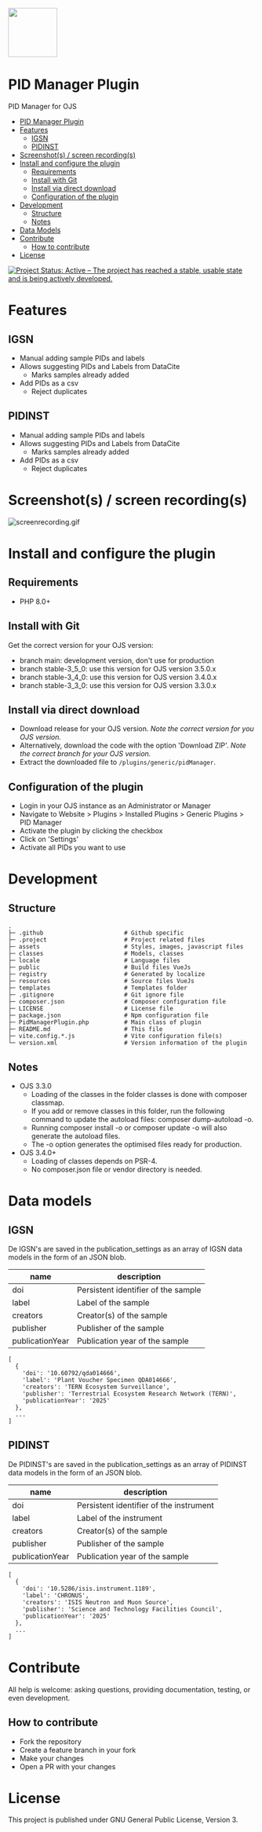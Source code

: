 [<img src=".project/komet_logo_full_bg_white.png" height="100"/>](https://projects.tib.eu/komet/en/)

# PID Manager Plugin

PID Manager for OJS

- [PID Manager Plugin](#pid-manager-plugin)
- [Features](#features)
    - [IGSN](#igsn)
    - [PIDINST](#pidinst)
- [Screenshot(s) / screen recording(s)](#screenshots--screen-recordings)
- [Install and configure the plugin](#install-and-configure-the-plugin)
    - [Requirements](#requirements)
    - [Install with Git](#install-with-git)
    - [Install via direct download](#install-via-direct-download)
    - [Configuration of the plugin](#configuration-of-the-plugin)
- [Development](#development)
    - [Structure](#structure)
    - [Notes](#notes)
- [Data Models](#data-models)
- [Contribute](#contribute)
    - [How to contribute](#how-to-contribute)
- [License](#license)

[![Project Status: Active – The project has reached a stable, usable state and is being actively developed.](https://www.repostatus.org/badges/latest/active.svg)](https://www.repostatus.org/#active)

# Features

## IGSN

- Manual adding sample PIDs and labels
- Allows suggesting PIDs and Labels from DataCite
    - Marks samples already added
- Add PIDs as a csv
    - Reject duplicates

## PIDINST

- Manual adding sample PIDs and labels
- Allows suggesting PIDs and Labels from DataCite
    - Marks samples already added
- Add PIDs as a csv
    - Reject duplicates

# Screenshot(s) / screen recording(s)

![screenrecording.gif](.project/screenrecordings/screenrecording.gif)

# Install and configure the plugin

## Requirements

- PHP 8.0+

## Install with Git

Get the correct version for your OJS version:

- branch main: development version, don't use for production
- branch stable-3_5_0: use this version for OJS version 3.5.0.x
- branch stable-3_4_0: use this version for OJS version 3.4.0.x
- branch stable-3_3_0: use this version for OJS version 3.3.0.x

## Install via direct download

- Download release for your OJS version. _Note the correct version for you OJS version._
- Alternatively, download the code with the option 'Download ZIP'. _Note the correct branch for your OJS version._
- Extract the downloaded file to `/plugins/generic/pidManager`.

## Configuration of the plugin

- Login in your OJS instance as an Administrator or Manager
- Navigate to Website > Plugins > Installed Plugins > Generic Plugins > PID Manager
- Activate the plugin by clicking the checkbox
- Click on 'Settings'
- Activate all PIDs you want to use

# Development

## Structure

    .
    ├─ .github                       # Github specific
    ├─ .project                      # Project related files
    ├─ assets                        # Styles, images, javascript files
    ├─ classes                       # Models, classes
    ├─ locale                        # Language files
    ├─ public                        # Build files VueJs
    ├─ registry                      # Generated by localize
    ├─ resources                     # Source files VueJs
    ├─ templates                     # Templates folder
    ├─ .gitignore                    # Git ignore file
    ├─ composer.json                 # Composer configuration file
    ├─ LICENSE                       # License file
    ├─ package.json                  # Npm configuration file
    ├─ PidManagerPlugin.php          # Main class of plugin
    ├─ README.md                     # This file
    ├─ vite.config.*.js              # Vite configuration file(s)
    └─ version.xml                   # Version information of the plugin

## Notes

- OJS 3.3.0
    - Loading of the classes in the folder classes is done with composer classmap.
    - If you add or remove classes in this folder, run the following command to update the autoload files: composer
      dump-autoload -o.
    - Running composer install -o or composer update -o will also generate the autoload files.
    - The -o option generates the optimised files ready for production.
- OJS 3.4.0+
    - Loading of classes depends on PSR-4.
    - No composer.json file or vendor directory is needed.

# Data models

## IGSN

De IGSN's are saved in the publication_settings as an array of IGSN data models in the form of an JSON blob.

| name            | description                         |
|-----------------|-------------------------------------|
| doi             | Persistent identifier of the sample |
| label           | Label of the sample                 |
| creators        | Creator(s) of the sample            |
| publisher       | Publisher of the sample             |
| publicationYear | Publication year of the sample      |

```
[
  {
    'doi': '10.60792/qda014666',
    'label': 'Plant Voucher Specimen QDA014666',
    'creators': 'TERN Ecosystem Surveillance',
    'publisher': 'Terrestrial Ecosystem Research Network (TERN)',
    'publicationYear': '2025'
  },
  ...
]
```

## PIDINST

De PIDINST's are saved in the publication_settings as an array of PIDINST data models in the form of an JSON blob.

| name            | description                             |
|-----------------|-----------------------------------------|
| doi             | Persistent identifier of the instrument |
| label           | Label of the instrument                 |
| creators        | Creator(s) of the sample                |
| publisher       | Publisher of the sample                 |
| publicationYear | Publication year of the sample          |

```
[
  {
    'doi': '10.5286/isis.instrument.1189',
    'label': 'CHRONUS',
    'creators': 'ISIS Neutron and Muon Source',
    'publisher': 'Science and Technology Facilities Council',
    'publicationYear': '2025'
  },
  ...
]
```

# Contribute

All help is welcome: asking questions, providing documentation, testing, or even development.

## How to contribute

- Fork the repository
- Create a feature branch in your fork
- Make your changes
- Open a PR with your changes

# License

This project is published under GNU General Public License, Version 3.
